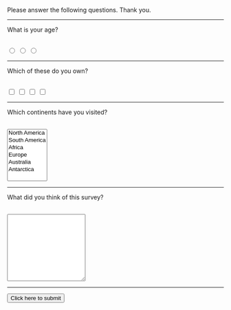 <!DOCTYPE html>
<html>


<head>
<title>Form Assignment</title>
</head>

<body>

Please answer the following questions.
Thank you.

<hr>
      <form method=post action="http://tomcat.eng.utah.edu/hamlet/echo" tartget="echo">

<p> What is your age?</p>

<br>
      <input type=radio name="age" value="0-17">
      <input type=radio name="age" value="18-64">
      <input type=radio name="age" value="65 and over">

<hr>

<p>Which of these do you own?</p>
<br>
     <input type=checkbox name="own" value="phone">
     <input type=checkbox name="own" value="stereo">
     <input type=checkbox name="own" value="TV">
     <input type=checkbox name="own" value="VCR">
     
<hr>

<p>Which continents have you visited?</p>

<br>

  <select name="continents" multiple size=7>
    <option value="NA"> North America </option>
    <option value="SA"> South America </option
    <option value="AS"> Asia          </option>
    <option value="AF"> Africa        </option>
    <option value="EU"> Europe        </option>
    <option value="AUS"> Australia    </option>
    <option value="ANT"> Antarctica   </option>
    
    
  </select>

<hr>

<p>What did you think of this survey?</p>

<br>

   <textarea name="thoughts" cols=20 rows=10></textarea>
   
<hr>

   <input type=submit value="Click here to submit">
   

</form>
</body>
</html>
